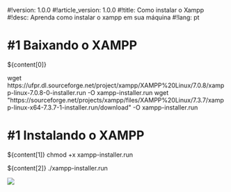 #!version: 1.0.0
#!article_version: 1.0.0
#!title: Como instalar o Xampp
#!desc: Aprenda como instalar o xampp em sua máquina
#!lang: pt

# #1 Baixando o XAMPP
${content[0]}

<only32>
	<cmd>wget https://ufpr.dl.sourceforge.net/project/xampp/XAMPP%20Linux/7.0.8/xampp-linux-7.0.8-0-installer.run -O xampp-installer.run</cmd>
</only32>
<only64>
	<cmd>wget "https://sourceforge.net/projects/xampp/files/XAMPP%20Linux/7.3.7/xampp-linux-x64-7.3.7-1-installer.run/download"	-O xampp-installer.run</cmd>
</only64>

# #1 Instalando o XAMPP
${content[1]}
<cmd>chmod +x xampp-installer.run</cmd>

${content[2]}
<cmd sudo>./xampp-installer.run</cmd>

<img src='xampp.png'>

<scripts>
	<only32>
		<file src='script_x86.sh' name='install_xampp.sh'>
	</only32>
	<only64>
		<file src='script_64.sh' name='install_xampp.sh'>
	</only64>
</scripts>